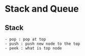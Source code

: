 # Stack and Queue

## Stack 
    - pop : pop at top 
    - push : push new node to the top
    - peek : what is top node